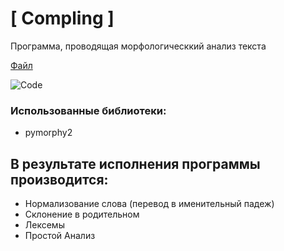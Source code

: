 # [ Compling ]
Программа, проводящая морфологическкий анализ текста

[Файл](https://github.com/amaliyazar/compling/blob/master/7.py)

![Code](file:///Users/amaliya/Desktop/Снимок%20экрана%202018-11-15%20в%2015.38.48.png)
### Использованные библиотеки:
* pymorphy2

## В результате исполнения программы производится:
* Нормализование слова (перевод в именительный падеж)
* Склонение в родительном
* Лексемы
* Простой Анализ
